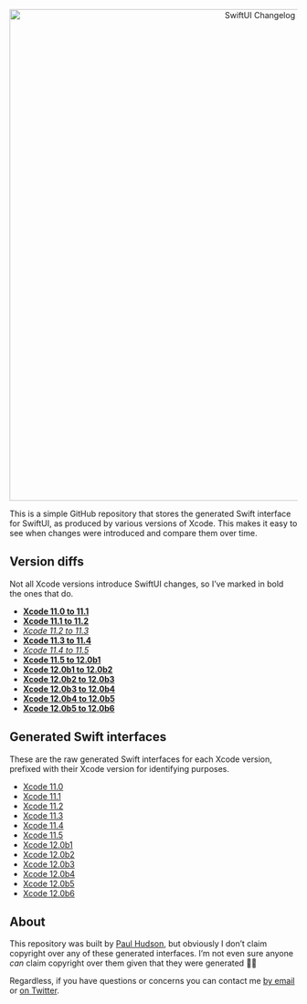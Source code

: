 
<p align="center">
    <img src="https://www.hackingwithswift.com/files/swiftui-changelog/swiftui-changelog.png" alt="SwiftUI Changelog" width="861" />
</p>

This is a simple GitHub repository that stores the generated Swift interface for SwiftUI, as produced by various versions of Xcode. This makes it easy to see when changes were introduced and compare them over time.

## Version diffs

Not all Xcode versions introduce SwiftUI changes, so I’ve marked in bold the ones that do.

* **[Xcode 11.0 to 11.1](https://github.com/twostraws/swiftui-changelog/commit/0fcd6f98b4c311828795ff4854644cdd11e15f04)**
* **[Xcode 11.1 to 11.2](https://github.com/twostraws/swiftui-changelog/commit/477c43560bf80a14ce5ab56cd674bf8c93f8a07d)**
* *[Xcode 11.2 to 11.3](https://github.com/twostraws/swiftui-changelog/commit/cef31bba0621e5183fe1c921d8dfa5f01ea94c91)*
* **[Xcode 11.3 to 11.4](https://github.com/twostraws/swiftui-changelog/commit/feb0cc9bc7f472f14d7f936f3b2491a56d0306c6)**
* *[Xcode 11.4 to 11.5](https://github.com/twostraws/swiftui-changelog/commit/5deacc020d7f629f1379964ccf93ed34dde0113d)*
* **[Xcode 11.5 to 12.0b1](https://github.com/twostraws/swiftui-changelog/commit/9cf769ef0f4ce045568a9d4c8a5850bb0ec6486d)**
* **[Xcode 12.0b1 to 12.0b2](https://github.com/twostraws/swiftui-changelog/commit/ab900a64918673e3b54c2803de3193c038cdb8c5)**
* **[Xcode 12.0b2 to 12.0b3](https://github.com/twostraws/swiftui-changelog/commit/46d9834a66cf1adb623cfb6ac9941e2ef04d8ddb)**
* **[Xcode 12.0b3 to 12.0b4](https://github.com/twostraws/swiftui-changelog/commit/68cea1ce3960b3af567f5dc745c0b4822a8d4a34)**
* **[Xcode 12.0b4 to 12.0b5](https://github.com/twostraws/swiftui-changelog/commit/c75b70cf3785024ae1f4a74cd478f08f87128a36)**
* **[Xcode 12.0b5 to 12.0b6](https://github.com/twostraws/swiftui-changelog/commit/f56e7e55afbadb197a2e5cc24d4ece8f45823f8c)**

## Generated Swift interfaces

These are the raw generated Swift interfaces for each Xcode version, prefixed with their Xcode version for identifying purposes.

* [Xcode 11.0](https://github.com/twostraws/swiftui-changelog/blob/b3516702a0e1882ac7ed14108d935edc0ac3d3f8/generated-interface.swift)
* [Xcode 11.1](https://github.com/twostraws/swiftui-changelog/blob/0fcd6f98b4c311828795ff4854644cdd11e15f04/generated-interface.swift)
* [Xcode 11.2](https://github.com/twostraws/swiftui-changelog/blob/477c43560bf80a14ce5ab56cd674bf8c93f8a07d/generated-interface.swift)
* [Xcode 11.3](https://github.com/twostraws/swiftui-changelog/blob/cef31bba0621e5183fe1c921d8dfa5f01ea94c91/generated-interface.swift)
* [Xcode 11.4](https://github.com/twostraws/swiftui-changelog/blob/feb0cc9bc7f472f14d7f936f3b2491a56d0306c6/generated-interface.swift)
* [Xcode 11.5](https://github.com/twostraws/swiftui-changelog/blob/5deacc020d7f629f1379964ccf93ed34dde0113d/generated-interface.swift)
* [Xcode 12.0b1](https://github.com/twostraws/swiftui-changelog/blob/9cf769ef0f4ce045568a9d4c8a5850bb0ec6486d/generated-interface.swift)
* [Xcode 12.0b2](https://github.com/twostraws/swiftui-changelog/blob/ab900a64918673e3b54c2803de3193c038cdb8c5/generated-interface.swift)
* [Xcode 12.0b3](https://github.com/twostraws/swiftui-changelog/blob/46d9834a66cf1adb623cfb6ac9941e2ef04d8ddb/generated-interface.swift)
* [Xcode 12.0b4](https://github.com/twostraws/swiftui-changelog/blob/68cea1ce3960b3af567f5dc745c0b4822a8d4a34/generated-interface.swift)
* [Xcode 12.0b5](https://github.com/twostraws/swiftui-changelog/blob/c75b70cf3785024ae1f4a74cd478f08f87128a36/generated-interface.swift)
* [Xcode 12.0b6](https://github.com/twostraws/swiftui-changelog/blob/f56e7e55afbadb197a2e5cc24d4ece8f45823f8c/generated-interface.swift)

## About

This repository was built by [Paul Hudson](https://twitter.com/twostraws), but obviously I don’t claim copyright over any of these generated interfaces. I’m not even sure anyone *can* claim copyright over them given that they were generated 🤷‍♂️ 

Regardless, if you have questions or concerns you can contact me [by email](mailto:paul@hackingwithswift.com) or [on Twitter](https://twitter.com/twostraws).
